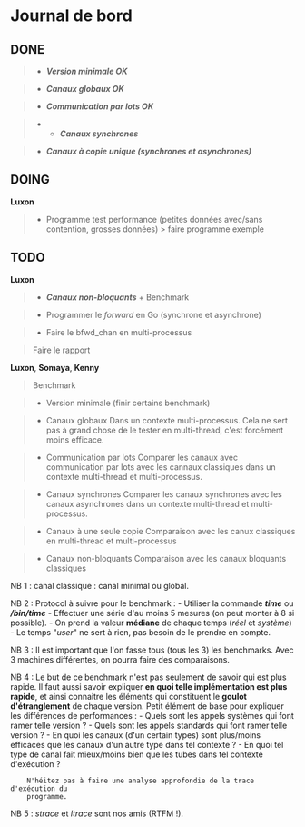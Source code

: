 
# Journal de bord #

## DONE ##

> - ***Version minimale OK***

> - ***Canaux globaux OK***

> - ***Communication par lots OK***

> - - ***Canaux synchrones***

> - ***Canaux à copie unique (synchrones et asynchrones)***

## DOING ##

**Luxon**

> - Programme test performance (petites données avec/sans contention,
    grosses données) > faire programme exemple



## TODO ##

**Luxon**

> - ***Canaux non-bloquants*** +  Benchmark

> - Programmer le *forward* en Go (synchrone et asynchrone)

> - Faire le bfwd_chan en multi-processus

> Faire le rapport

**Luxon**, **Somaya**, **Kenny**

> Benchmark

> - Version minimale (finir certains benchmark)

> - Canaux globaux
  Dans un contexte multi-processus. Cela ne sert pas à grand chose de le tester
  en multi-thread, c'est forcément moins efficace.

> - Communication par lots
  Comparer les canaux avec communication par lots avec les cannaux classiques
  dans un contexte multi-thread et multi-processus.

> - Canaux synchrones
  Comparer les canaux synchrones avec les canaux asynchrones dans un
 contexte multi-thread et multi-processus.

> - Canaux à une seule copie
  Comparaison avec les canux classiques en multi-thread et multi-processus

> - Canaux non-bloquants
  Comparaison avec les canaux bloquants classiques


NB 1 : canal classique : canal minimal ou global.

NB 2 : Protocol à suivre pour le benchmark :
        - Utiliser la commande ***time*** ou ***/bin/time***
        - Effectuer une série d'au moins 5 mesures (on peut monter à 8 si possible).
        - On prend la valeur **médiane** de chaque temps (*réel* et *système*)
        - Le temps "*user*" ne sert à rien, pas besoin de le prendre en compte.

NB 3 : Il est important que l'on fasse tous (tous les 3) les benchmarks.
Avec 3 machines différentes, on pourra faire des comparaisons.

NB 4 : Le but de ce benchmark n'est pas seulement de savoir qui est plus rapide.
        Il faut aussi savoir expliquer **en quoi telle implémentation est plus rapide**,
        et ainsi connaitre les éléments qui constituent
        le **goulot d'étranglement** de chaque version.
        Petit élément de base pour expliquer les différences de performances :
        - Quels sont les appels systèmes qui font ramer telle version ?
        - Quels sont les appels standards qui font ramer telle version ?
        - En quoi les canaux (d'un certain types) sont plus/moins efficaces que
        les canaux d'un autre type dans tel contexte ?
        - En quoi tel type de canal fait mieux/moins bien que les tubes dans tel
        contexte d'exécution ?

        N'héitez pas à faire une analyse approfondie de la trace d'exécution du
        programme.

NB 5 : *strace* et *ltrace* sont nos amis (RTFM !).
